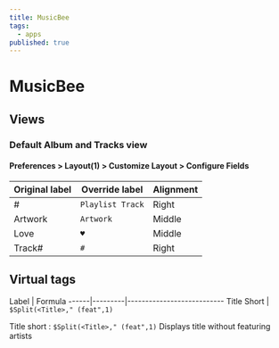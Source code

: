 ```yaml
---
title: MusicBee
tags:
  - apps
published: true
---
```


# MusicBee

## Views

### Default Album and Tracks view

#### Preferences > Layout(1) > Customize Layout > Configure Fields

Original label | Override label   | Alignment
---------------|------------------|----------
#              | `Playlist Track` | Right
Artwork        | `Artwork`        | Middle
Love           | `♥`              | Middle
Track#         | ` # `            | Right


## Virtual tags

Label | Formula 
------|---------|---------------------------
Title Short | `$Split(<Title>," (feat",1)` 




Title short
: `$Split(<Title>," (feat",1)`
  Displays title without featuring artists





